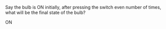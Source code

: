 Say the bulb is ON initially, after pressing the switch even number of times, what will be the final state of the bulb?

ON

